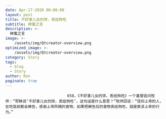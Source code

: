```yaml
---
date: Apr-17-2020 00:00:00
layout: post
title: 不好拿儿女的饼，丢给狗吃
subtitle: 神寓之言
description: >-
  神寓之言
image: >-
    /assets/img/Qtcreator-overview.png
optimized_image: >-
    /assets/img/Qtcreator-overview.png
category: Story
tags:
  - blog
  - Story
author: Ron
paginate: true
---
```


							　　658，《不好拿儿女的饼，丢给狗吃》一个基督徒问牧师：“耶稣说‘不好拿儿女的饼，丢给狗吃’，这句话是什么意思？”牧师回说：“信仰上帝的人，在吃饭前都会祷告，感谢上帝所赐的食物，如果把祷告后的食物丢给狗吃，就是亵渎上帝的行为。”
							
							
						